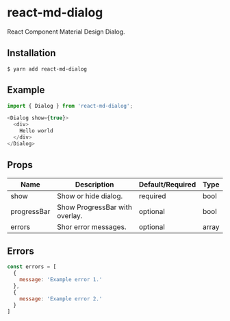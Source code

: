 # react-md-dialog

React Component Material Design Dialog.

## Installation

    $ yarn add react-md-dialog

## Example
```javascript
import { Dialog } from 'react-md-dialog';

<Dialog show={true}>
  <div>
    Hello world
  </div>
</Dialog>
```

## Props

Name | Description | Default/Required | Type
------|-------------|----------|-----------
show | Show or hide dialog. | required | bool
progressBar | Show ProgressBar with overlay. | optional | bool
errors | Shor error messages. | optional | array

## Errors

```javascript
const errors = [
  {
    message: 'Example error 1.'
  },
  {
    message: 'Example error 2.'
  }
]
```
